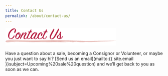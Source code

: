 ```yaml
---
title: Contact Us
permalink: /about/contact-us/
---
```


![Email Contact](/img/contact_us1.png "Contact Us")

Have a question about a sale, becoming a Consignor or Volunteer, or maybe you just want to say hi? [Send us an email](mailto:{{ site.email }}subject=Upcoming%20sale%20question) and we’ll get back to you as soon as we can.
